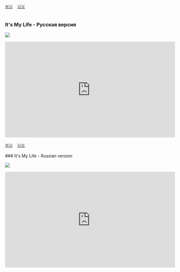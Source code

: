 <span id="ru"><a href='#ru'>🇷🇺</a> &nbsp;&nbsp;&nbsp;<a href='#en'>🇺🇸</a> &nbsp;&nbsp;&nbsp;</span><br><br>
### It's My Life - Русская версия

![](https://github.com/stolbitsa/stolbitsa/assets/149964365/1162fceb-c67f-4a68-88f1-7025756a1162)


<iframe width="560" height="315" src="https://www.youtube.com/embed/9B1M3IPVcXs?si=UfOmpUNL_1VC4kU9" title="YouTube video player" frameborder="0" allow="accelerometer; autoplay; clipboard-write; encrypted-media; gyroscope; picture-in-picture; web-share" allowfullscreen></iframe><br><br>
<span id="en"><a href='#ru'>🇷🇺</a> &nbsp;&nbsp;&nbsp;<a href='#en'>🇺🇸</a> &nbsp;&nbsp;&nbsp;</span><br><br>
### It's My Life - Russian version


![](https://github.com/stolbitsa/stolbitsa/assets/149964365/1162fceb-c67f-4a68-88f1-7025756a1162)


<iframe width="560" height="315" src="https://www.youtube.com/embed/9B1M3IPVcXs?si=UfOmpUNL_1VC4kU9" title="YouTube video player" frameborder="0" allow="accelerometer; autoplay; clipboard-write; encrypted-media; gyroscope; picture-in-picture; web-share" allowfullscreen></iframe>


<br><br>
